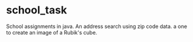 # school_task
School assignments in java.
An address search using zip code data.
a one to create an image of a Rubik's cube.
